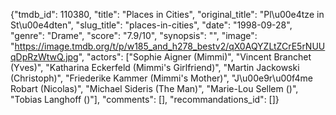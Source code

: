 {"tmdb_id": 110380, "title": "Places in Cities", "original_title": "Pl\u00e4tze in St\u00e4dten", "slug_title": "places-in-cities", "date": "1998-09-28", "genre": "Drame", "score": "7.9/10", "synopsis": "", "image": "https://image.tmdb.org/t/p/w185_and_h278_bestv2/qX0AQYZLtZCrE5rNUUqDpRzWtwQ.jpg", "actors": ["Sophie Aigner (Mimmi)", "Vincent Branchet (Yves)", "Katharina Eckerfeld (Mimmi's Girlfriend)", "Martin Jackowski (Christoph)", "Friederike Kammer (Mimmi's Mother)", "J\u00e9r\u00f4me Robart (Nicolas)", "Michael Sideris (The Man)", "Marie-Lou Sellem ()", "Tobias Langhoff ()"], "comments": [], "recommandations_id": []}